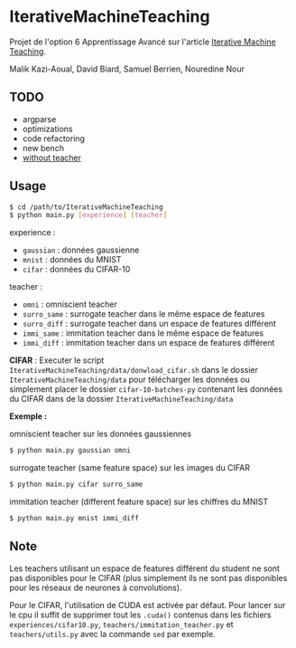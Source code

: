 # IterativeMachineTeaching

Projet de l'option 6 Apprentissage Avancé sur l'article [Iterative Machine Teaching](https://arxiv.org/pdf/1705.10470.pdf).

Malik Kazi-Aoual, David Biard, Samuel Berrien, Nouredine Nour


## TODO
* argparse
* optimizations
* code refactoring
* new bench
* [without teacher](https://arxiv.org/abs/2006.15339)

## Usage

```bash
$ cd /path/to/IterativeMachineTeaching
$ python main.py [experience] [teacher]
```

experience : 
- `gaussian` : données gaussienne
- `mnist` : données du MNIST
- `cifar` : données du CIFAR-10

teacher : 
- `omni` : omniscient teacher
- `surro_same` : surrogate teacher dans le même espace de features
- `surro_diff` : surrogate teacher dans un espace de features différent
- `immi_same` : immitation teacher dans le même espace de features
- `immi_diff` : immitation teacher dans un espace de features différent

__CIFAR__ : Executer le script `IterativeMachineTeaching/data/donwload_cifar.sh` dans le dossier 
`IterativeMachineTeaching/data` pour télécharger les données ou simplement placer le dossier `cifar-10-batches-py` 
contenant les données du CIFAR dans de la dossier `IterativeMachineTeaching/data`

__Exemple :__

omniscient teacher sur les données gaussiennes
```bash
$ python main.py gaussian omni
```
surrogate teacher (same feature space) sur les images du CIFAR
```bash
$ python main.py cifar surro_same
```
immitation teacher (different feature space) sur les chiffres du MNIST
```bash
$ python main.py mnist immi_diff
```

## Note
Les teachers utilisant un espace de features différent du student ne sont pas disponibles pour le CIFAR
(plus simplement ils ne sont pas disponibles pour les réseaux de neurones à convolutions).

Pour le CIFAR, l'utilisation de CUDA est activée par défaut. Pour lancer sur le cpu il suffit de supprimer tout les `.cuda()` contenus dans les fichiers `experiences/cifar10.py`,  `teachers/immitation_teacher.py` et `teachers/utils.py` avec la commande `sed` par exemple. 